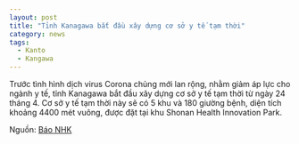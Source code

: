 ```yaml
---
layout: post
title: "Tỉnh Kanagawa bắt đầu xây dựng cơ sở y tế tạm thời"
category: news
tags: 
  - Kanto
  - Kangawa
---
```

Trước tình hình dịch virus Corona chủng mới lan rộng, nhằm giảm áp lực cho ngành y tế, tỉnh Kanagawa bắt đầu xây dựng cơ sở y tế tạm thời từ ngày 24 tháng 4.
Cơ sở y tế tạm thời này sẽ có 5 khu và 180 giường bệnh, diện tích khoảng 4400 mét vuông, được đặt tại khu Shonan Health Innovation Park.

Nguồn: [Báo NHK](https://www3.nhk.or.jp/lnews/yokohama/20200424/1050010015.html)
